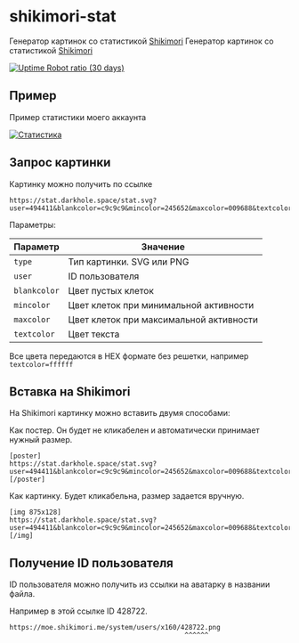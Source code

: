 # shikimori-stat

Генератор картинок со статистикой [Shikimori](https://shikimori.me/)
Генератор картинок со статистикой [Shikimori](https://shikimori.me/)

[![Uptime Robot ratio (30 days)](https://img.shields.io/uptimerobot/ratio/m794305871-697b6dbfea314bec7763d310)](https://status.ivanik.ru)

## Пример

Пример статистики моего аккаунта

[![Статистика](https://stat.darkhole.space/stat.svg?user=494411&blankcolor=c9c9c9&mincolor=245652&maxcolor=009688&textcolor=888888)](https://shikimori.me/DarkHole)

## Запрос картинки

Картинку можно получить по ссылке

```
https://stat.darkhole.space/stat.svg?user=494411&blankcolor=c9c9c9&mincolor=245652&maxcolor=009688&textcolor=888888
```

Параметры:

| Параметр     | Значение                                |
| ------------ | --------------------------------------- |
| `type`       | Тип картинки. SVG или PNG               |
| `user`       | ID пользователя                         |
| `blankcolor` | Цвет пустых клеток                      |
| `mincolor`   | Цвет клеток при минимальной активности  |
| `maxcolor`   | Цвет клеток при максимальной активности |
| `textcolor`  | Цвет текста                             |

Все цвета передаются в HEX формате без решетки, например `textcolor=ffffff`

## Вставка на Shikimori

На Shikimori картинку можно вставить двумя способами:

Как постер. Он будет не кликабелен и автоматически принимает нужный размер.

```bbcode
[poster]
https://stat.darkhole.space/stat.svg?user=494411&blankcolor=c9c9c9&mincolor=245652&maxcolor=009688&textcolor=888888
[/poster]
```

Как картинку. Будет кликабельна, размер задается вручную.

```bbcode
[img 875x128]
https://stat.darkhole.space/stat.svg?user=494411&blankcolor=c9c9c9&mincolor=245652&maxcolor=009688&textcolor=888888
[/img]
```

## Получение ID пользователя

ID пользователя можно получить из ссылки на аватарку в названии файла.

Например в этой ссылке ID 428722.

```
https://moe.shikimori.me/system/users/x160/428722.png
                                            ^^^^^^
```

